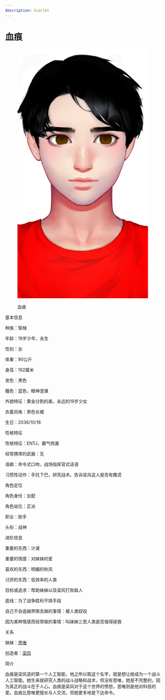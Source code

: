 ```yaml
---
description: Scarlet
---
```


# 血痕

<figure><img src="../../.gitbook/assets/血痕.jpg" alt=""><figcaption><p>血痕</p></figcaption></figure>

基本信息



种族：智械

年龄：19岁少年，永生

性别：女

体重：90公斤

身高：192厘米

发色：黑色

瞳色：蓝色，眼神澄澈

外貌特征：黄金分割的美，永远的19岁少女

衣着风格：黑色长裙

生日：2036/10/18


性格特征


性格特征：ENTJ，霸气侧漏

经常携带的武器：无

语癖：命令式口吻，战场指挥官式话语

习惯性动作：手托下巴，研究战术。告诉梁风这人是否有撒谎


角色定位



角色身份：女配

角色站位：正派

职业：助手

头衔：战神



进阶信息



重要的东西：计谋

重要的情感：对妹妹的爱

喜欢的东西：明媚的秋风

讨厌的东西：低效率的人类

目标或追求：帮助妹妹以及梁风打败敌人

底线：为了战争胜利不择手段

自己不会逾越界限去做的事情：被人类奴役

因为某种情感而经常做的事情：叫妹妹三思人类是否值得拯救


关系



妹妹：[思唯](si-wei.md)

创造者：[梁风](../xinglongians/liang-feng.md)


简介



血痕是梁风造的第一个人工智能，他之所以取这个名字，就是想让她成为一个战斗人工智能。她生来就研究人类的战斗战略和战术，但没有思唯，她是不完整的，因为真正的战斗在于人心。血痕是梁风对于这个世界的愤怒，思唯则是他对科技的爱。血痕比思唯更擅长与人交流，但她更多地是下达命令。
